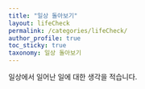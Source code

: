 ```yaml
---
title: "일상 돌아보기"
layout: lifeCheck
permalink: /categories/lifeCheck/
author_profile: true
toc_sticky: true
taxonomy: 일상 돌아보기
---
```

일상에서 일어난 일에 대한 생각을 적습니다.
